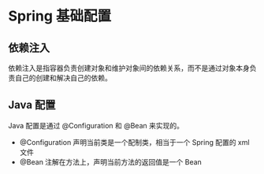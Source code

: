 # Spring 基础配置
## 依赖注入
依赖注入是指容器负责创建对象和维护对象间的依赖关系，而不是通过对象本身负责自己的创建和解决自己的依赖。
## Java 配置
Java 配置是通过 @Configuration 和 @Bean 来实现的。  
* @Configuration 声明当前类是一个配制类，相当于一个 Spring 配置的 xml 文件
* @Bean 注解在方法上，声明当前方法的返回值是一个 Bean

